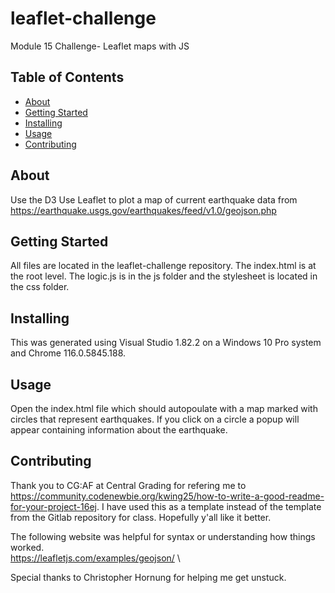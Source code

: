 # leaflet-challenge
Module 15 Challenge- Leaflet maps with JS


## Table of Contents

- [About](#about)
- [Getting Started](#getting_started)
- [Installing](#installing)
- [Usage](#usage)
- [Contributing](#contributing)

## About
Use the D3 Use Leaflet to plot a map of current earthquake data from https://earthquake.usgs.gov/earthquakes/feed/v1.0/geojson.php

## Getting Started
All files are located in the leaflet-challenge repository. The index.html is at the root level. The logic.js is in the js folder and the stylesheet is located in the css folder.


## Installing
This was generated using Visual Studio 1.82.2  on a Windows 10 Pro system and Chrome 116.0.5845.188.


## Usage
Open the index.html file which should autopoulate with a map marked with circles that represent earthquakes. If you click on a circle a popup will appear containing information about the earthquake.








## Contributing
Thank you to CG:AF at Central Grading for refering me to https://community.codenewbie.org/kwing25/how-to-write-a-good-readme-for-your-project-16ej. I have used this as a template instead of the template from the Gitlab repository for class. Hopefully y'all like it better.

The following website was helpful for syntax or understanding how things worked. \
https://leafletjs.com/examples/geojson/  \




Special thanks to Christopher Hornung for helping me get unstuck.
